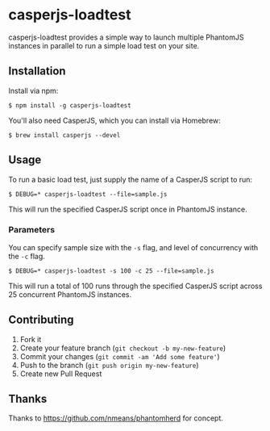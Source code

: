 # casperjs-loadtest

casperjs-loadtest provides a simple way to launch multiple PhantomJS instances in parallel to run a simple load test on your site.

## Installation

Install via npm:

    $ npm install -g casperjs-loadtest

You'll also need CasperJS, which you can install via Homebrew:

    $ brew install casperjs --devel

## Usage

To run a basic load test, just supply the name of a CasperJS script to run:

    $ DEBUG=* casperjs-loadtest --file=sample.js

This will run the specified CasperJS script once in PhantomJS instance.

### Parameters

You can specify sample size with the `-s` flag, and level of concurrency with the `-c` flag.

    $ DEBUG=* casperjs-loadtest -s 100 -c 25 --file=sample.js
    
This will run a total of 100 runs through the specified CasperJS script across 25 concurrent PhantomJS instances.
    

## Contributing

1. Fork it
2. Create your feature branch (`git checkout -b my-new-feature`)
3. Commit your changes (`git commit -am 'Add some feature'`)
4. Push to the branch (`git push origin my-new-feature`)
5. Create new Pull Request

## Thanks

Thanks to https://github.com/nmeans/phantomherd for concept.